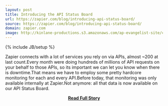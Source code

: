 ```yaml
---
layout: post
title: Introducing the API Status Board
url: https://zapier.com/blog/introducing-api-status-board/
source: https://zapier.com/blog/introducing-api-status-board/
domain: zapier.com
image: http://kinlane-productions.s3.amazonaws.com/ap-evangelist-site/curated/screenshots/8520_zapier_com.png
---
```

{% include JB/setup %}<p>Zapier connects with a lot of services you rely on via APIs, almost ~200 at last count.Every month were doing hundreds of millions of API requests on your behalf to those APIs, so its important we can let you know when there is downtime.That means we have to employ some pretty hardcore monitoring for each and every API.Before today, that monitoring was only available internally at Zapier.Not anymore: all that data is now available on our API Status Board.</p>
<center><p><a href="https://zapier.com/blog/introducing-api-status-board/" style='padding:25px; font-sze:18px; font-weight: bold;'>Read Full Story</a></p></center>
